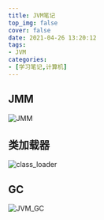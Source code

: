 ```yaml
---
title: JVM笔记
top_img: false
cover: false
date: 2021-04-26 13:20:12
tags: 
- JVM
categories: 
- [学习笔记,计算机]
---
```


## JMM 

![JMM](JMM.svg)

## 类加载器

![class_loader](class_loader.svg)

## GC 

![JVM_GC](JVM_GC.jpg)
